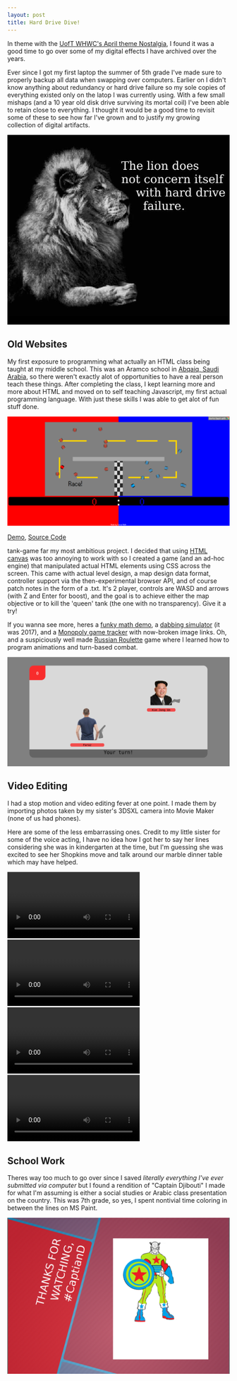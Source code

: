 ```yaml
---
layout: post
title: Hard Drive Dive!
---
```


In theme with the [UofT WHWC's April theme Nostalgia](https://uoftwebloggingclub.neocities.org/events/april2025), I found it was a good time to go over some of my digital effects I have archived over the years.

Ever since I got my first laptop the summer of 5th grade I've made sure to properly backup all data when swapping over computers. Earlier on I didn't know anything about redundancy or hard drive failure so my sole copies of everything existed only on the latop I was currently using. With a few small mishaps (and a 10 year old disk drive surviving its mortal coil) I've been able to retain close to everything. I thought it would be a good time to revisit some of these to see how far I've grown and to justify my growing collection of digital artifacts.

![](/assets/images/nostalgia/hard_drive_lion.jpg)

## Old Websites

My first exposure to programming what actually an HTML class being taught at my middle school. This was an Aramco school in [Abqaiq, Saudi Arabia](https://maps.app.goo.gl/q7ENWEb1zd9nAWkQ8), so there weren't exactly alot of opportunities to have a real person teach these things. After completing the class, I kept learning more and more about HTML and moved on to self teaching Javascript, my first actual programming language. With just these skills I was able to get alot of fun stuff done.

![](/assets/images/nostalgia/tankcrash.png)

[Demo](https://farazkaleemmalik.cyou/tank-crash/), [Source Code](https://github.com/numberisnan/tank-crash)

tank-game far my most ambitious project. I decided that using [HTML canvas](https://www.w3schools.com/html/html5_canvas.asp) was too annoying to work with so I created a game (and an ad-hoc engine) that manipulated actual HTML elements using CSS across the screen. This came with actual level design, a map design data format, controller support via the then-experimental browser API, and of course patch notes in the form of a .txt. It's 2 player, controls are WASD and arrows (with Z and Enter for boost), and the goal is to achieve either the map objective or to kill the 'queen' tank (the one with no transparency). Give it a try!

If you wanna see more, heres a [funky math demo](https://farazkaleemmalik.cyou/first-sites/Math%20Functions/MathFunctions.html), a [dabbing simulator](https://farazkaleemmalik.cyou/first-sites/Dabbing%20Simulator/) (it was 2017), and a [Monopoly game tracker](https://farazkaleemmalik.cyou/first-sites/Monopoly/) with now-broken image links. Oh, and a suspiciously well made [Russian Roulette](https://farazkaleemmalik.cyou/first-sites/Games/Russian%20Roulette/index.html) game where I learned how to program animations and turn-based combat.

![](/assets/images/nostalgia/roulette.png)

## Video Editing

I had a stop motion and video editing fever at one point. I made them by importing photos taken by my sister's 3DSXL camera into Movie Maker (none of us had phones). 

Here are some of the less embarrassing ones. Credit to my little sister for some of the voice acting, I have no idea how I got her to say her lines considering she was in kindergarten at the time, but I'm guessing she was excited to see her Shopkins move and talk around our marble dinner table which may have helped.

<video controls>
    <source src="/assets/videos/nostalgia/SHOPKINS3.mp4" type="video/mp4">
</video>

<video controls>
    <source src="/assets/videos/nostalgia/SHOPKINS4.mp4" type="video/mp4">
</video>

<video controls>
    <source src="/assets/videos/nostalgia/SHOPKINS5.mp4" type="video/mp4">
</video>

<video controls>
    <source src="/assets/videos/nostalgia/SHOPKINS6.mp4" type="video/mp4">
</video>

## School Work

Theres way too much to go over since I saved *literally everything I've ever submitted via computer* but I found a rendition of "Captain Djibouti" I made for what I'm assuming is either a social studies or Arabic class presentation on the country. This was 7th grade, so yes, I spent nontivial time coloring in between the lines on MS Paint.

![](/assets/images/nostalgia/capd.png)